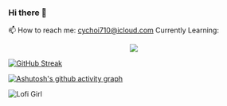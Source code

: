 ### Hi there 👋

<!--
**chanyangpraise/chanyangpraise** is a ✨ _special_ ✨ repository because its `README.md` (this file) appears on your GitHub profile.
-->
📫 How to reach me: cychoi710@icloud.com
Currently Learning:
<p align="center">

  <a href="https://skillicons.dev">
    <img src="https://skillicons.dev/icons?i=js,css,react" />
  </a>
</p>

[![GitHub Streak](https://streak-stats.demolab.com/?user=chanyangpraise)](https://git.io/streak-stats)

[![Ashutosh's github activity graph](https://github-readme-activity-graph.cyclic.app/graph?username=chanyangpraise&theme=dracula)](https://github.com/chanyangpraise/github-readme-activity-graph)

![Lofi Girl](https://thumbs.gfycat.com/AgedMiniatureBoto-max-1mb.gif)
